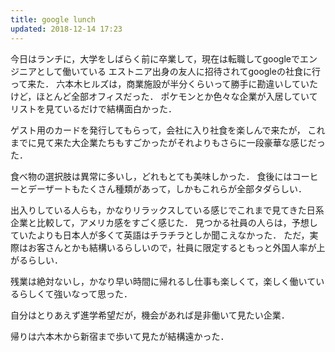 ```yaml
---
title: google lunch
updated: 2018-12-14 17:23
---
```

今日はランチに，大学をしばらく前に卒業して，現在は転職してgoogleでエンジニアとして働いている
エストニア出身の友人に招待されてgoogleの社食に行って来た．
六本木ヒルズは，商業施設が半分くらいって勝手に勘違いしていたけど，ほとんど全部オフィスだった．
ポケモンとか色々な企業が入居していてリストを見ているだけで結構面白かった．

ゲスト用のカードを発行してもらって，会社に入り社食を楽しんで来たが，
これまでに見て来た大企業たちもすごかったがそれよりもさらに一段豪華な感じだった．

食べ物の選択肢は異常に多いし，どれもとても美味しかった．
食後にはコーヒーとデーザートもたくさん種類があって，しかもこれらが全部タダらしい．

出入りしている人らも，かなりリラックスしている感じでこれまで見てきた日系企業と比較して，アメリカ感をすごく感じた．
見つかる社員の人らは，予想していたよりも日本人が多くて英語はチラチラとしか聞こえなかった．
ただ，実際はお客さんとかも結構いるらしいので，社員に限定するともっと外国人率が上がるらしい．

残業は絶対ないし，かなり早い時間に帰れるし仕事も楽しくて，楽しく働いているらしくて強いなって思った．

自分はとりあえず進学希望だが，機会があれば是非働いて見たい企業．


帰りは六本木から新宿まで歩いて見たが結構遠かった．
